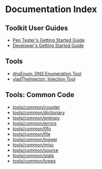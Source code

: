Documentation Index
===================

## Toolkit User Guides
* [Pen Tester's Getting Started Guide](./user/getting-started.md)
* [Developer's Getting Started Guide](./developer/getting-started.md)


## Tools 
* [dnsEnum: DNS Enumeration Tool](../src/tools/dnsenum/README.md)
* [vladTheInjector: Injection Tool](../src/tools/vladTheInjector/README.md)

## Tools: Common Code
* [tools/common/counter](../src/common/counter/README.md)
* [tools/common/dictionary](../src/common/dictionary/README.md)
* [tools/common/entropy](../src/common/entropy/README.md)
* [tools/common/errors](../src/common/errors/README.md)
* [tools/common/fifo](../src/common/fifo/README.md)
* [tools/common/file](../src/common/file/README.md)
* [tools/common/logger](../src/common/logger/README.md)
* [tools/common/misc](../src/common/misc/README.md)
* [tools/common/source](../src/common/source/README.md)
* [tools/common/stats](../src/common/stats/README.md)
* [tools/common/types](../src/common/types/README.md)
